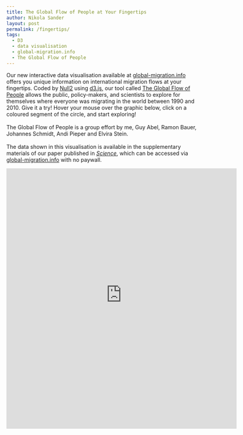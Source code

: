 ```yaml
---
title: The Global Flow of People at Your Fingertips
author: Nikola Sander
layout: post
permalink: /fingertips/
tags:
  - D3
  - data visualisation
  - global-migration.info
  - The Global Flow of People
---
```


Our new interactive data visualisation available at <a href="http://www.global-migration.info" target="_blank">global-migration.info</a> offers you unique information on international migration flows at your fingertips. Coded by <a href="http://null2.net/" target="_blank">Null2</a> using <a href="http://d3js.org/" target="_blank">d3.js</a>, our tool called <a href="http://www.global-migration.info" target="_blank">The Global Flow of People</a> allows the public, policy-makers, and scientists to explore for themselves where everyone was migrating in the world between 1990 and 2010. Give it a try! Hover your mouse over the graphic below, click on a coloured segment of the circle, and start exploring!
<br>
<br>
The Global Flow of People is a group effort by me, Guy Abel, Ramon Bauer, Johannes Schmidt, Andi Pieper and Elvira Stein.
<br>
<br>
The data shown in this visualisation is available in the supplementary materials of our paper published in <a title="Science" href="http://www.sciencemag.org/content/343/6178/1520" target="_blank"><em>Science</em></a>, which can be accessed via <a href="http://www.global-migration.info" target="_blank">global-migration.info</a> with no paywall.

<iframe src="https://global-migration-info.s3.amazonaws.com/embed.html" width="600px" height="680px" frameborder="0"></iframe>